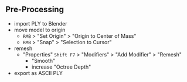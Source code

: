 ## Pre-Processing

- import PLY to Blender
- move model to origin
  - `RMB` > "Set Origin" > "Origin to Center of Mass"
  - `RMB` > "Snap" > "Selection to Cursor"
- remesh
  - "Properties" `Shift F7` > "Modifiers" > "Add Modifier" > "Remesh"
    - "Smooth"
    - increase "Octree Depth"
- export as ASCII PLY
